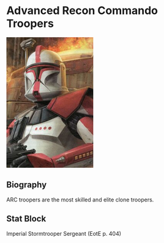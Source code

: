 # Advanced Recon Commando Troopers
![ARC Trooper](.image/arc_trooper.jpg)

## Biography
ARC troopers are the most skilled and elite clone troopers.

## Stat Block
Imperial Stormtrooper Sergeant (EotE p. 404)